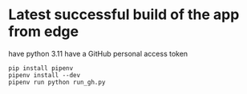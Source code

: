 # Latest successful build of the app from edge

have python 3.11
have a GitHub personal access token

```shell
pip install pipenv
pipenv install --dev
pipenv run python run_gh.py
```
